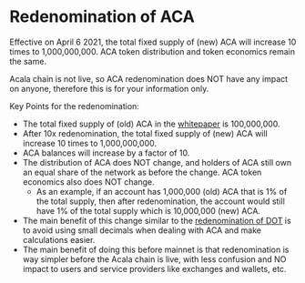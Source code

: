 # Redenomination of ACA

Effective on April 6 2021, the total fixed supply of \(new\) ACA will increase 10 times to 1,000,000,000. ACA token distribution and token economics remain the same.

Acala chain is not live, so ACA redenomination does NOT have any impact on anyone, therefore this is for your information only.

Key Points for the redenomination:

* The total fixed supply of \(old\) ACA in the [whitepaper](https://github.com/AcalaNetwork/Acala-white-paper/blob/master/Acala_Whitepaper.pdf) is 100,000,000. 
* After 10x redenomination, the total fixed supply of \(new\) ACA will increase 10 times to 1,000,000,000. 
* ACA balances will increase by a factor of 10. 
* The distribution of ACA does NOT change, and holders of ACA still own an equal share of the network as before the change. ACA token economics also does NOT change.
  * As an example, if an account has 1,000,000 \(old\) ACA that is 1% of the total supply, then after redenomination, the account would still have 1% of the total supply which is 10,000,000 \(new\) ACA.
* The main benefit of this change similar to the [redenomination of DOT](https://wiki.polkadot.network/docs/en/redenomination) is to avoid using small decimals when dealing with ACA and make calculations easier.
* The main benefit of doing this before mainnet is that redenomination is way simpler before the Acala chain is live, with less confusion and NO impact to users and service providers like exchanges and wallets, etc. 

